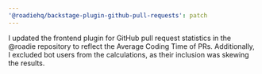 ```yaml
---
'@roadiehq/backstage-plugin-github-pull-requests': patch
---
```


I updated the frontend plugin for GitHub pull request statistics in the @roadie repository to reflect the Average Coding Time of PRs. Additionally, I excluded bot users from the calculations, as their inclusion was skewing the results.
